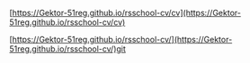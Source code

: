 [https://Gektor-51reg.github.io/rsschool-cv/cv](https://Gektor-51reg.github.io/rsschool-cv/cv)

[https://Gektor-51reg.github.io/rsschool-cv/](https://Gektor-51reg.github.io/rsschool-cv/)git